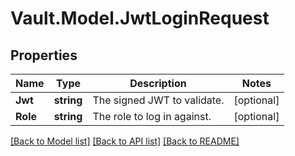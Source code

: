 # Vault.Model.JwtLoginRequest

## Properties

Name | Type | Description | Notes
------------ | ------------- | ------------- | -------------
**Jwt** | **string** | The signed JWT to validate. | [optional] 
**Role** | **string** | The role to log in against. | [optional] 

[[Back to Model list]](../README.md#documentation-for-models) [[Back to API list]](../README.md#documentation-for-api-endpoints) [[Back to README]](../README.md)

